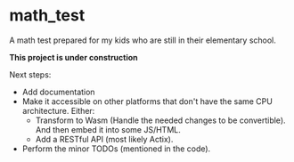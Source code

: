 # math_test

A math test prepared for my kids who are still in their elementary school.

**This project is under construction**

Next steps:
- Add documentation
- Make it accessible on other platforms that don't have the same CPU architecture. Either:
    - Transform to Wasm (Handle the needed changes to be convertible). And then embed it into some JS/HTML.
    - Add a RESTful API (most likely Actix).
- Perform the minor TODOs (mentioned in the code).
